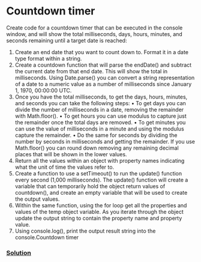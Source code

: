 # Countdown timer
Create code for a countdown timer that can be executed in the console window, and
will show the total milliseconds, days, hours, minutes, and seconds remaining until a
target date is reached:
1. Create an end date that you want to count down to. Format it in a date type
format within a string.
2. Create a countdown function that will parse the endDate() and subtract the
current date from that end date. This will show the total in milliseconds.
Using Date.parse() you can convert a string representation of a date to a
numeric value as a number of milliseconds since January 1, 1970, 00:00:00
UTC.
3. Once you have the total milliseconds, to get the days, hours, minutes, and
seconds you can take the following steps:
• To get days you can divide the number of milliseconds in a date,
removing the remainder with Math.floor().
• To get hours you can use modulus to capture just the remainder once
the total days are removed.
• To get minutes you can use the value of milliseconds in a minute and
using the modulus capture the remainder.
• Do the same for seconds by dividing the number by seconds in
milliseconds and getting the remainder. If you use Math.floor() you
can round down removing any remaining decimal places that will be
shown in the lower values.
4. Return all the values within an object with property names indicating what
the unit of time the values refer to.
5. Create a function to use a setTimeout() to run the update() function every
second (1,000 milliseconds). The update() function will create a variable that
can temporarily hold the object return values of countdown(), and create an
empty variable that will be used to create the output values.
6. Within the same function, using the for loop get all the properties and values
of the temp object variable. As you iterate through the object update the
output string to contain the property name and property value.
7. Using console.log(), print the output result string into the console.Countdown timer

### [Solution](./app.js)